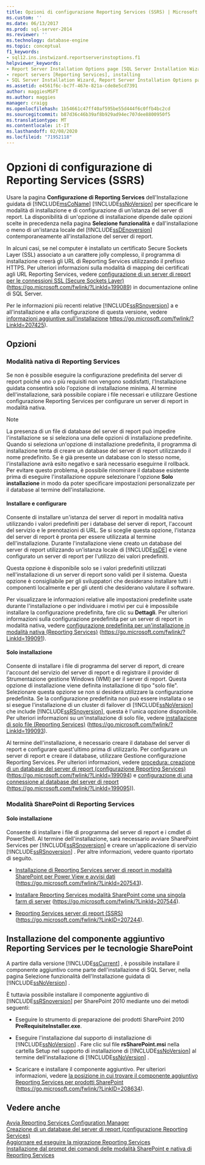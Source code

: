 ```yaml
---
title: Opzioni di configurazione Reporting Services (SSRS) | Microsoft Docs
ms.custom: ''
ms.date: 06/13/2017
ms.prod: sql-server-2014
ms.reviewer: ''
ms.technology: database-engine
ms.topic: conceptual
f1_keywords:
- sql12.ins.instwizard.reportserverinstoptions.f1
helpviewer_keywords:
- Report Server Installation Options page [SQL Server Installation Wizard]
- report servers [Reporting Services], installing
- SQL Server Installation Wizard, Report Server Installation Options page
ms.assetid: e4561f6c-bc7f-467e-821a-cde8e5cd7391
author: maggiesMSFT
ms.author: maggies
manager: craigg
ms.openlocfilehash: 1b54661c47ff40af595be55d444f6c0ffb4bc2cd
ms.sourcegitcommit: b87d36c46b39af8b929ad94ec707dee8800950f5
ms.translationtype: MT
ms.contentlocale: it-IT
ms.lasthandoff: 02/08/2020
ms.locfileid: "71952118"
---
```

# <a name="reporting-services-configuration-options-ssrs"></a>Opzioni di configurazione di Reporting Services (SSRS)
  Usare la pagina **Configurazione di Reporting Services** dell'Installazione guidata di [!INCLUDE[msCoName](../../includes/msconame-md.md)] [!INCLUDE[ssNoVersion](../../includes/ssnoversion-md.md)] per specificare le modalità di installazione e di configurazione di un'istanza del server di report. La disponibilità di un'opzione di installazione dipende dalle opzioni scelte in precedenza nella pagina **Selezione funzionalità** e dall'installazione o meno di un'istanza locale del [!INCLUDE[ssDEnoversion](../../includes/ssdenoversion-md.md)] contemporaneamente all'installazione del server di report.  
  
 In alcuni casi, se nel computer è installato un certificato Secure Sockets Layer (SSL) associato a un carattere jolly complesso, il programma di installazione creerà gli URL di Reporting Services utilizzando il prefisso HTTPS. Per ulteriori informazioni sulla modalità di mapping dei certificati agli URL Reporting Services, vedere [configurazione di un server di report per le connessioni SSL (Secure Sockets Layer)](https://go.microsoft.com/fwlink/?LinkId=199089) (https://go.microsoft.com/fwlink/?LinkId=199089) in documentazione online di SQL Server.  
  
 Per le informazioni più recenti relative [!INCLUDE[ssRSnoversion](../../includes/ssrsnoversion-md.md)] a e all'installazione e alla configurazione di questa versione, vedere [informazioni aggiuntive sull'installazione](https://go.microsoft.com/fwlink/?LinkId=207425) https://go.microsoft.com/fwlink/?LinkId=207425).  
  
## <a name="options"></a>Opzioni  
  
### <a name="reporting-services-native-mode"></a>Modalità nativa di Reporting Services  
 Se non è possibile eseguire la configurazione predefinita del server di report poiché uno o più requisiti non vengono soddisfatti, l'Installazione guidata consentirà solo l'opzione di installazione minima. Al termine dell'installazione, sarà possibile copiare i file necessari e utilizzare Gestione configurazione Reporting Services per configurare un server di report in modalità nativa.  
  
> [!NOTE]  
>  La presenza di un file di database del server di report può impedire l'installazione se si seleziona una delle opzioni di installazione predefinite. Quando si seleziona un'opzione di installazione predefinita, il programma di installazione tenta di creare un database del server di report utilizzando il nome predefinito. Se è già presente un database con lo stesso nome, l'installazione avrà esito negativo e sarà necessario eseguirne il rollback. Per evitare questo problema, è possibile rinominare il database esistente prima di eseguire l'installazione oppure selezionare l'opzione **Solo installazione** in modo da poter specificare impostazioni personalizzate per il database al termine dell'installazione.  
  
#### <a name="install-and-configure"></a>Installare e configurare  
 Consente di installare un'istanza del server di report in modalità nativa utilizzando i valori predefiniti per i database del server di report, l'account del servizio e le prenotazioni di URL. Se si sceglie questa opzione, l'istanza del server di report è pronta per essere utilizzata al termine dell'installazione. Durante l'installazione viene creato un database del server di report utilizzando un'istanza locale di [!INCLUDE[ssDE](../../includes/ssde-md.md)] e viene configurato un server di report per l'utilizzo dei valori predefiniti.  
  
 Questa opzione è disponibile solo se i valori predefiniti utilizzati nell'installazione di un server di report sono validi per il sistema. Questa opzione è consigliabile per gli sviluppatori che desiderano installare tutti i componenti localmente e per gli utenti che desiderano valutare il software.  
  
 Per visualizzare le informazioni relative alle impostazioni predefinite usate durante l'installazione o per individuare i motivi per cui è impossibile installare la configurazione predefinita, fare clic su **Dettagli**. Per ulteriori informazioni sulla configurazione predefinita per un server di report in modalità nativa, vedere [configurazione predefinita per un'installazione in modalità nativa (Reporting Services)](https://go.microsoft.com/fwlink/?LinkId=199091) (https://go.microsoft.com/fwlink/?LinkId=199091).  
  
#### <a name="install-only"></a>Solo installazione  
 Consente di installare i file di programma del server di report, di creare l'account del servizio del server di report e di registrare il provider di Strumentazione gestione Windows (WMI) per il server di report. Questa opzione di installazione viene definita installazione di tipo "solo file". Selezionare questa opzione se non si desidera utilizzare la configurazione predefinita. Se la configurazione predefinita non può essere installata o se si esegue l'installazione di un cluster di failover di [!INCLUDE[ssNoVersion](../../includes/ssnoversion-md.md)] che include [!INCLUDE[ssRSnoversion](../../includes/ssrsnoversion-md.md)], questa è l'unica opzione disponibile. Per ulteriori informazioni su un'installazione di solo file, vedere [installazione di solo file (Reporting Services)](https://go.microsoft.com/fwlink/?LinkId=199093) (https://go.microsoft.com/fwlink/?LinkId=199093).  
  
 Al termine dell'installazione, è necessario creare il database del server di report e configurare quest'ultimo prima di utilizzarlo. Per configurare un server di report e creare il database, utilizzare Gestione configurazione Reporting Services. Per ulteriori informazioni, vedere [procedura: creazione di un database del server di report (configurazione Reporting Services)](https://go.microsoft.com/fwlink/?LinkId=199094) (https://go.microsoft.com/fwlink/?LinkId=199094) e [configurazione di una connessione al database del server di report](https://go.microsoft.com/fwlink/?LinkId=199095) (https://go.microsoft.com/fwlink/?LinkId=199095)).  
  
### <a name="reporting-services-sharepoint-mode"></a>Modalità SharePoint di Reporting Services  
  
#### <a name="install-only"></a>Solo installazione  
 Consente di installare i file di programma del server di report e i cmdlet di PowerShell. Al termine dell'installazione, sarà necessario avviare SharePoint Services per [!INCLUDE[ssRSnoversion](../../includes/ssrsnoversion-md.md)] e creare un'applicazione di servizio [!INCLUDE[ssRSnoversion](../../includes/ssrsnoversion-md.md)] . Per altre informazioni, vedere quanto riportato di seguito.  
  
-   [Installazione di Reporting Services server di report in modalità SharePoint per Power View e avvisi dati](https://go.microsoft.com/fwlink/?LinkId=207543) (https://go.microsoft.com/fwlink/?LinkId=207543).  
  
-   [Installare Reporting Services modalità SharePoint come una singola farm di server](https://go.microsoft.com/fwlink/?LinkId=207544) (https://go.microsoft.com/fwlink/?LinkId=207544).  
  
-   [Reporting Services server di report (SSRS)](https://go.microsoft.com/fwlink/?LinkID=207244) (https://go.microsoft.com/fwlink/?LinkID=207244).  
  
## <a name="installing-the-reporting-services-add-in-for-sharepoint-technologies"></a>Installazione del componente aggiuntivo Reporting Services per le tecnologie SharePoint  
 A partire dalla versione [!INCLUDE[ssCurrent](../../includes/sscurrent-md.md)] , è possibile installare il componente aggiuntivo come parte dell'installazione di SQL Server, nella pagina Selezione funzionalità dell'Installazione guidata di [!INCLUDE[ssNoVersion](../../includes/ssnoversion-md.md)] .  
  
 È tuttavia possibile installare il componente aggiuntivo di [!INCLUDE[ssRSnoversion](../../includes/ssrsnoversion-md.md)] per SharePoint 2010 mediante uno dei metodi seguenti:  
  
-   Eseguire lo strumento di preparazione dei prodotti SharePoint 2010 **PreRequisiteInstaller.exe**.  
  
-   Eseguire l'installazione dal supporto di installazione di [!INCLUDE[ssNoVersion](../../includes/ssnoversion-md.md)] . Fare clic sul file **rsSharePoint.msi** nella cartella Setup nel supporto di installazione di [!INCLUDE[ssNoVersion](../../includes/ssnoversion-md.md)] al termine dell'installazione di [!INCLUDE[ssNoVersion](../../includes/ssnoversion-md.md)] .  
  
-   Scaricare e installare il componente aggiuntivo. Per ulteriori informazioni, vedere [la posizione in cui trovare il componente aggiuntivo Reporting Services per prodotti SharePoint](https://go.microsoft.com/fwlink/?LinkID=208634) (https://go.microsoft.com/fwlink/?LinkID=208634).  
  
## <a name="see-also"></a>Vedere anche  
 [Avvia Reporting Services Configuration Manager](https://go.microsoft.com/fwlink/?LinkId=199096)   
 [Creazione di un database del server di report (configurazione Reporting Services)](https://go.microsoft.com/fwlink/?LinkId=199094)   
 [Aggiornare ed eseguire la migrazione Reporting Services](https://go.microsoft.com/fwlink/?LinkID=245628)   
 [Installazione dal prompt dei comandi delle modalità SharePoint e nativa di Reporting Services](https://go.microsoft.com/fwlink/?LinkId=217620)  
  
  
